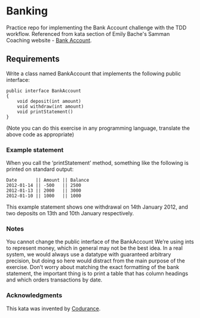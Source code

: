 # Banking

Practice repo for implementing the Bank Account challenge with the TDD workflow. Referenced from kata section of Emily Bache's Samman Coaching website - [Bank Account](https://sammancoaching.org/kata_descriptions/bank_account.html).

## Requirements

Write a class named BankAccount that implements the following public interface:

```
public interface BankAccount
{
    void deposit(int amount)
    void withdraw(int amount)
    void printStatement()
}
```

(Note you can do this exercise in any programming language, translate the above code as appropriate)

### Example statement

When you call the ‘printStatement’ method, something like the following is printed on standard output:

```
Date       || Amount || Balance
2012-01-14 || -500   || 2500
2012-01-13 || 2000   || 3000
2012-01-10 || 1000   || 1000
```

This example statement shows one withdrawal on 14th January 2012, and two deposits on 13th and 10th January respectively.

### Notes

You cannot change the public interface of the BankAccount
We’re using ints to represent money, which in general may not be the best idea. In a real system, we would always use a datatype with guaranteed arbitrary precision, but doing so here would distract from the main purpose of the exercise.
Don’t worry about matching the exact formatting of the bank statement, the important thing is to print a table that has column headings and which orders transactions by date.

### Acknowledgments

This kata was invented by [Codurance](https://katalyst.codurance.com/bank).
